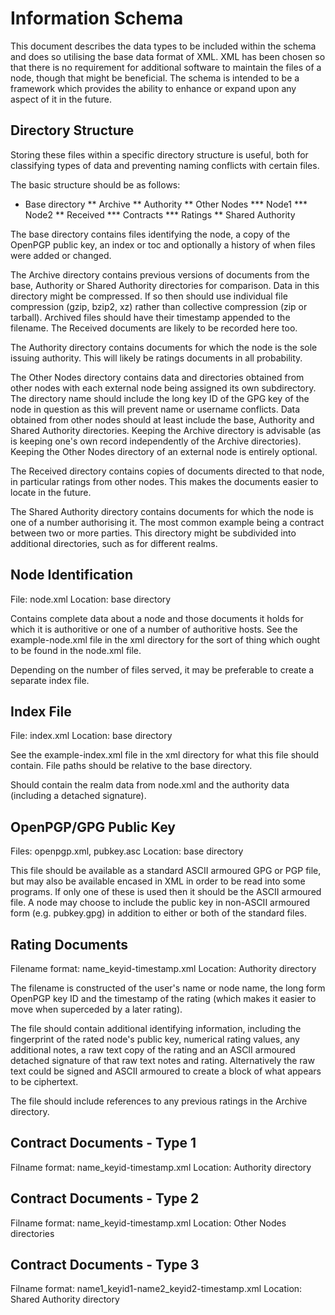 Information Schema
==================

This document describes the data types to be included within the schema and does so utilising the base data format of XML.  XML has been chosen so that there is no requirement for additional software to maintain the files of a node, though that might be beneficial.  The schema is intended to be a framework which provides the ability to enhance or expand upon any aspect of it in the future.


Directory Structure
-------------------

Storing these files within a specific directory structure is useful, both for classifying types of data and preventing naming conflicts with certain files.

The basic structure should be as follows:

* Base directory
** Archive
** Authority
** Other Nodes
*** Node1
*** Node2
** Received
*** Contracts
*** Ratings
** Shared Authority

The base directory contains files identifying the node, a copy of the OpenPGP public key, an index or toc and optionally a history of when files were added or changed.

The Archive directory contains previous versions of documents from the base, Authority or Shared Authority directories for comparison.  Data in this directory might be compressed.  If so then should use individual file compression (gzip, bzip2, xz) rather than collective compression (zip or tarball).  Archived files should have their timestamp appended to the filename.  The Received documents are likely to be recorded here too.

The Authority directory contains documents for which the node is the sole issuing authority.  This will likely be ratings documents in all probability.

The Other Nodes directory contains data and directories obtained from other nodes with each external node being assigned its own subdirectory.  The directory name should include the long key ID of the GPG key of the node in question as this will prevent name or username conflicts.  Data obtained from other nodes should at least include the base, Authority and Shared Authority directories.  Keeping the Archive directory is advisable (as is keeping one's own record independently of the Archive directories).  Keeping the Other Nodes directory of an external node is entirely optional.

The Received directory contains copies of documents directed to that node, in particular ratings from other nodes.  This makes the documents easier to locate in the future.

The Shared Authority directory contains documents for which the node is one of a number authorising it.  The most common example being a contract between two or more parties.  This directory might be subdivided into additional directories, such as for different realms.


Node Identification
-------------------

File:  node.xml
Location:  base directory

Contains complete data about a node and those documents it holds for which it is authoritive or one of a number of authoritive hosts.  See the example-node.xml file in the xml directory for the sort of thing which ought to be found in the node.xml file.

Depending on the number of files served, it may be preferable to create a separate index file.


Index File
----------

File:  index.xml
Location:  base directory

See the example-index.xml file in the xml directory for what this file should contain.  File paths should be relative to the base directory.

Should contain the realm data from node.xml and the authority data (including a detached signature).


OpenPGP/GPG Public Key
----------------------

Files:  openpgp.xml, pubkey.asc
Location:  base directory

This file should be available as a standard ASCII armoured GPG or PGP file, but may also be available encased in XML in order to be read into some programs.  If only one of these is used then it should be the ASCII armoured file.  A node may choose to include the public key in non-ASCII armoured form (e.g. pubkey.gpg) in addition to either or both of the standard files.


Rating Documents
----------------

Filename format:  name_keyid-timestamp.xml
Location:  Authority directory

The filename is constructed of the user's name or node name, the long form OpenPGP key ID and the timestamp of the rating (which makes it easier to move when superceded by a later rating).

The file should contain additional identifying information, including the fingerprint of the rated node's public key, numerical rating values, any additional notes, a raw text copy of the rating and an ASCII armoured detached signature of that raw text notes and rating.  Alternatively the raw text could be signed and ASCII armoured to create a block of what appears to be ciphertext.

The file should include references to any previous ratings in the Archive directory.


Contract Documents - Type 1
---------------------------

Filname format:  name_keyid-timestamp.xml
Location:  Authority directory


Contract Documents - Type 2
---------------------------

Filname format:  name_keyid-timestamp.xml
Location:  Other Nodes directories


Contract Documents - Type 3
---------------------------

Filname format:  name1_keyid1-name2_keyid2-timestamp.xml
Location:  Shared Authority directory


